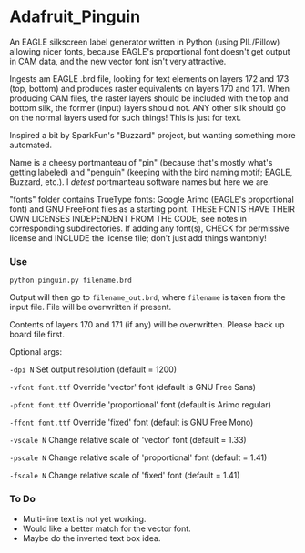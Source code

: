 # Adafruit_Pinguin
An EAGLE silkscreen label generator written in Python (using PIL/Pillow)
allowing nicer fonts, because EAGLE's proportional font doesn't get output
in CAM data, and the new vector font isn't very attractive.

Ingests am EAGLE .brd file, looking for text elements on layers 172 and
173 (top, bottom) and produces raster equivalents on layers 170 and 171.
When producing CAM files, the raster layers should be included with the top
and bottom silk, the former (input) layers should not. ANY other silk should
go on the normal layers used for such things! This is just for text.

Inspired a bit by SparkFun's "Buzzard" project, but wanting something more
automated.

Name is a cheesy portmanteau of "pin" (because that's mostly what's getting
labeled) and "penguin" (keeping with the bird naming motif; EAGLE, Buzzard,
etc.). I *detest* portmanteau software names but here we are.

"fonts" folder contains TrueType fonts: Google Arimo (EAGLE's proportional
font) and GNU FreeFont files as a starting point. THESE FONTS HAVE THEIR OWN
LICENSES INDEPENDENT FROM THE CODE, see notes in corresponding
subdirectories. If adding any font(s), CHECK for permissive license and
INCLUDE the license file; don't just add things wantonly!

### Use

`python pinguin.py filename.brd`

Output will then go to `filename_out.brd`, where `filename` is taken from the
input file. File will be overwritten if present.

Contents of layers 170 and 171 (if any) will be overwritten. Please back up
board file first.

Optional args:

`-dpi N` Set output resolution (default = 1200)

`-vfont font.ttf` Override 'vector' font (default is GNU Free Sans)

`-pfont font.ttf` Override 'proportional' font (default is Arimo regular)

`-ffont font.ttf` Override 'fixed' font (default is GNU Free Mono)

`-vscale N` Change relative scale of 'vector' font (default = 1.33)

`-pscale N` Change relative scale of 'proportional' font (default = 1.41)

`-fscale N` Change relative scale of 'fixed' font (default = 1.41)

### To Do

- Multi-line text is not yet working.
- Would like a better match for the vector font.
- Maybe do the inverted text box idea.
